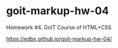 # goit-markup-hw-04
Homework #4. GoIT Course of HTML+CSS

https://edbx.github.io/goit-markup-hw-04/
